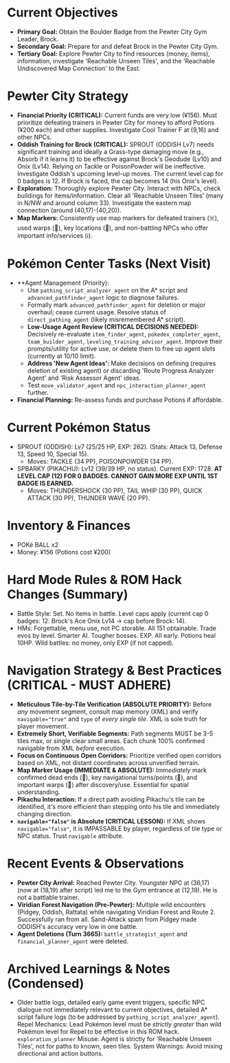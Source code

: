 # Current Objectives
*   **Primary Goal:** Obtain the Boulder Badge from the Pewter City Gym Leader, Brock.
*   **Secondary Goal:** Prepare for and defeat Brock in the Pewter City Gym.
*   **Tertiary Goal:** Explore Pewter City to find resources (money, items), information, investigate 'Reachable Unseen Tiles', and the 'Reachable Undiscovered Map Connection' to the East.

# Pewter City Strategy
*   **Financial Priority (CRITICAL):** Current funds are very low (¥156). Must prioritize defeating trainers in Pewter City for money to afford Potions (¥200 each) and other supplies. Investigate Cool Trainer F at (9,16) and other NPCs.
*   **Oddish Training for Brock (CRITICAL):** SPROUT (ODDISH Lv7) needs significant training and ideally a Grass-type damaging move (e.g., Absorb if it learns it) to be effective against Brock's Geodude (Lv10) and Onix (Lv14). Relying on Tackle or PoisonPowder will be ineffective. Investigate Oddish's upcoming level-up moves. The current level cap for 0 badges is 12. If Brock is faced, the cap becomes 14 (his Onix's level).
*   **Exploration:** Thoroughly explore Pewter City. Interact with NPCs, check buildings for items/information. Clear all 'Reachable Unseen Tiles' (many in N/NW and around column 33). Investigate the eastern map connection (around (40,17)-(40,20)).
*   **Map Markers:** Consistently use map markers for defeated trainers (☠️), used warps (🚪), key locations (📍), and non-battling NPCs who offer important info/services (ℹ️).

# Pokémon Center Tasks (Next Visit)
*   **Agent Management (Priority):
    *   Use `pathing_script_analyzer_agent` on the A* script and `advanced_pathfinder_agent` logic to diagnose failures.
    *   Formally mark `advanced_pathfinder_agent` for deletion or major overhaul; cease current usage. Resolve status of `direct_pathing_agent` (likely misremembered A* script).
    *   **Low-Usage Agent Review (CRITICAL DECISIONS NEEDED):** Decisively re-evaluate `item_finder_agent`, `pokedex_completer_agent`, `team_builder_agent`, `leveling_training_advisor_agent`. Improve their prompts/utility for active use, or delete them to free up agent slots (currently at 10/10 limit).
    *   **Address 'New Agent Ideas':** Make decisions on defining (requires deletion of existing agent) or discarding 'Route Progress Analyzer Agent' and 'Risk Assessor Agent' ideas.
    *   Test `move_validator_agent` and `npc_interaction_planner_agent` further.
*   **Financial Planning:** Re-assess funds and purchase Potions if affordable.

# Current Pokémon Status
*   SPROUT (ODDISH): Lv7 (25/25 HP, EXP: 262). (Stats: Attack 13, Defense 13, Speed 10, Special 15).
    *   Moves: TACKLE (34 PP), POISONPOWDER (34 PP).
*   SPBARKY (PIKACHU): Lv12 (39/39 HP, no status). Current EXP: 1728. **AT LEVEL CAP (12) FOR 0 BADGES. CANNOT GAIN MORE EXP UNTIL 1ST BADGE IS EARNED.**
    *   Moves: THUNDERSHOCK (30 PP), TAIL WHIP (30 PP), QUICK ATTACK (30 PP), THUNDER WAVE (20 PP).

# Inventory & Finances
*   POKé BALL x2
*   Money: ¥156 (Potions cost ¥200)

# Hard Mode Rules & ROM Hack Changes (Summary)
*   Battle Style: Set. No items in battle. Level caps apply (current cap 0 badges: 12. Brock's Ace Onix Lv14 -> cap before Brock: 14).
*   HMs: Forgettable, menu use, not PC storable. All 151 obtainable. Trade evos by level. Smarter AI. Tougher bosses. EXP. All early. Potions heal 10HP. Wild battles: no money, only EXP (if not capped).

# Navigation Strategy & Best Practices (CRITICAL - MUST ADHERE)
*   **Meticulous Tile-by-Tile Verification (ABSOLUTE PRIORITY):** Before *any* movement segment, consult map memory (XML) and verify `navigable="true"` and `type` of *every single tile*. XML is sole truth for player movement.
*   **Extremely Short, Verifiable Segments:** Path segments MUST be 3-5 tiles max, or single clear small areas. Each chunk 100% confirmed navigable from XML *before* execution.
*   **Focus on Continuous Open Corridors:** Prioritize verified open corridors based on XML, not distant coordinates across unverified terrain.
*   **Map Marker Usage (IMMEDIATE & ABSOLUTE):** *Immediately* mark confirmed dead ends (🚫), key navigational turns/points (📍), and important warps (🚪) after discovery/use. Essential for spatial understanding.
*   **Pikachu Interaction:** If a direct path avoiding Pikachu's tile can be identified, it's more efficient than stepping onto his tile and immediately changing direction.
*   **`navigable="false"` is Absolute (CRITICAL LESSON):** If XML shows `navigable="false"`, it is IMPASSABLE by player, regardless of tile type or NPC status. Trust `navigable` attribute.

# Recent Events & Observations
*   **Pewter City Arrival:** Reached Pewter City. Youngster NPC at (36,17) (now at (18,19) after script) led me to the Gym entrance at (12,19). He is not a battlable trainer.
*   **Viridian Forest Navigation (Pre-Pewter):** Multiple wild encounters (Pidgey, Oddish, Rattata) while navigating Viridian Forest and Route 2. Successfully ran from all. Sand-Attack spam from Pidgey made ODDISH's accuracy very low in one battle.
*   **Agent Deletions (Turn 3665):** `battle_strategist_agent` and `financial_planner_agent` were deleted.

# Archived Learnings & Notes (Condensed)
*   Older battle logs, detailed early game event triggers, specific NPC dialogue not immediately relevant to current objectives, detailed A* script failure logs (to be addressed by `pathing_script_analyzer_agent`). Repel Mechanics: Lead Pokémon level must be *strictly greater* than wild Pokémon level for Repel to be effective in this ROM hack. `exploration_planner` Misuse: Agent is strictly for 'Reachable Unseen Tiles', not for paths to known, seen tiles. System Warnings: Avoid mixing directional and action buttons.